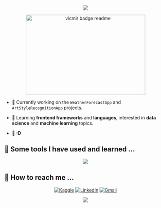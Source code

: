 <p align="center">
  <img src="https://capsule-render.vercel.app/api?type=waving&color=gradient&height=111&section=header"/>
</p>

<p align="center">
  <img width="371" height="249" alt="vicmir badge readme" src="https://github.com/user-attachments/assets/f6840008-1ce7-4bef-89ab-1c895a963289"/>
</p>

- 📌 Currently working on the `WeatherForecastApp` and `ArtStyleRecognitionApp` projects.

- 📌 Learning **frontend frameworks** and **languages**, interested in **data science** and **machine learning** topics.

- 📌 **:D**

<!--
![GitHub Snake](https://github.com/vicmir/vicmir/blob/output/github-contribution-grid-snake.svg)
-->

## 📌 Some tools I have used and learned ...

<p align="center">
  <a href="https://skillicons.dev">
    <img src="https://skillicons.dev/icons?i=py,c,html,css,js,bootstrap,flask,fastapi,postgres,mysql,sklearn,pkl,tensorflow,anaconda,azure,git,github,gitlab,vscode,visualstudio,pycharm,webstorm,replit,bash" />
  </a>
</p>


## 📌 How to reach me ...

<p align="center"> 
  <a href="https://www.kaggle.com/victmir" title="Kaggle"><img src="https://img.shields.io/badge/Kaggle-20BEFF?style=for-the-badge&logo=kaggle&logoColor=white" alt="Kaggle"></a>
  <a href="https://www.linkedin.com/in/viktoriia-mirochnyk-82693a284/" title="LinkedIn"><img src="https://custom-icon-badges.demolab.com/badge/LinkedIn-0A66C2?logo=linkedin-white&logoColor=fff&style=for-the-badge" alt="LinkedIn"></a> 
  <a href="mailto:viktoriiamirochnyk@gmail.com" title="Gmail"><img src="https://img.shields.io/badge/Gmail-D14836?style=for-the-badge&logo=gmail&logoColor=white" alt="Gmail"></a>
</p>

<p align="center">
  <img src="https://capsule-render.vercel.app/api?type=waving&color=gradient&height=111&section=footer"/>
</p>
